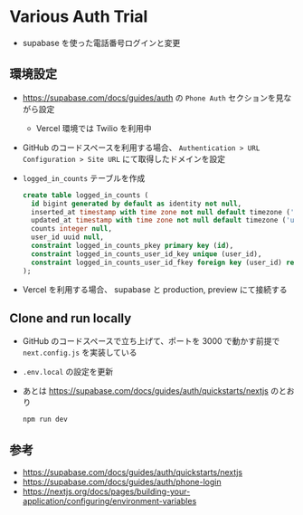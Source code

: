 # Various Auth Trial

- supabase を使った電話番号ログインと変更

## 環境設定

- https://supabase.com/docs/guides/auth の `Phone Auth` セクションを見ながら設定
  - Vercel 環境では Twilio を利用中
- GitHub のコードスペースを利用する場合、 `Authentication > URL Configuration > Site URL` にて取得したドメインを設定
- `logged_in_counts` テーブルを作成

  ```sql
  create table logged_in_counts (
    id bigint generated by default as identity not null,
    inserted_at timestamp with time zone not null default timezone ('utc'::text, now()),
    updated_at timestamp with time zone not null default timezone ('utc'::text, now()),
    counts integer null,
    user_id uuid null,
    constraint logged_in_counts_pkey primary key (id),
    constraint logged_in_counts_user_id_key unique (user_id),
    constraint logged_in_counts_user_id_fkey foreign key (user_id) references auth.users (id)
  );
  ```

- Vercel を利用する場合、 supabase と production, preview にて接続する

## Clone and run locally

- GitHub のコードスペースで立ち上げて、ポートを 3000 で動かす前提で `next.config.js` を実装している
- `.env.local` の設定を更新
- あとは https://supabase.com/docs/guides/auth/quickstarts/nextjs のとおり

  ```bash
  npm run dev
  ```

## 参考

- https://supabase.com/docs/guides/auth/quickstarts/nextjs
- https://supabase.com/docs/guides/auth/phone-login
- https://nextjs.org/docs/pages/building-your-application/configuring/environment-variables
